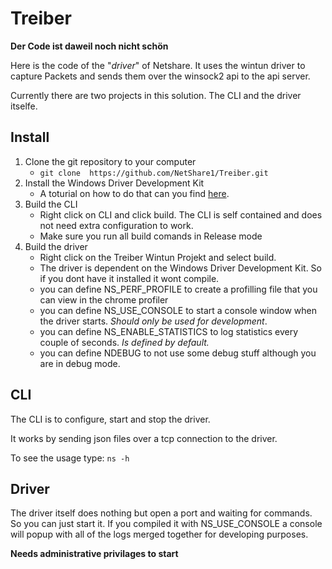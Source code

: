 # Treiber

**Der Code ist daweil noch nicht schön**

Here is the code of the "*driver*" of Netshare. It uses the wintun driver to capture Packets and sends them over the winsock2 api to the api server.

Currently there are two projects in this solution. The CLI and the driver itselfe.

## Install

1. Clone the git repository to your computer
   * ```git clone  https://github.com/NetShare1/Treiber.git```
2. Install the Windows Driver Development Kit
   * A toturial on how to do that can you find [here](https://docs.microsoft.com/en-us/windows-hardware/drivers/download-the-wdk).
3. Build the CLI
   * Right click on CLI and click build. The CLI is self contained and does not need extra configuration to work.
   * Make sure you run all build comands in Release mode
4. Build the driver
   * Right click on the Treiber Wintun Projekt and select build.
   * The driver is dependent on the Windows Driver Development Kit. So if you dont have it installed it wont compile.
   * you can define NS_PERF_PROFILE to create a profilling file that you can view in the chrome profiler
   * you can define NS_USE_CONSOLE to start a console window when the driver starts. *Should only be used for development*.
   * you can define NS_ENABLE_STATISTICS to log statistics every couple of seconds. *Is defined by default.*
   * you can define NDEBUG to not use some debug stuff although you are in debug mode.

## CLI

The CLI is to configure, start and stop the driver.

It works by sending json files over a tcp connection to the driver.

To see the usage type: 
```ns -h```

## Driver

The driver itself does nothing but open a port and waiting for commands. So you can just start it. If you compiled it with NS_USE_CONSOLE a console will popup with all of the logs merged together for developing purposes. 

**Needs administrative privilages to start**

